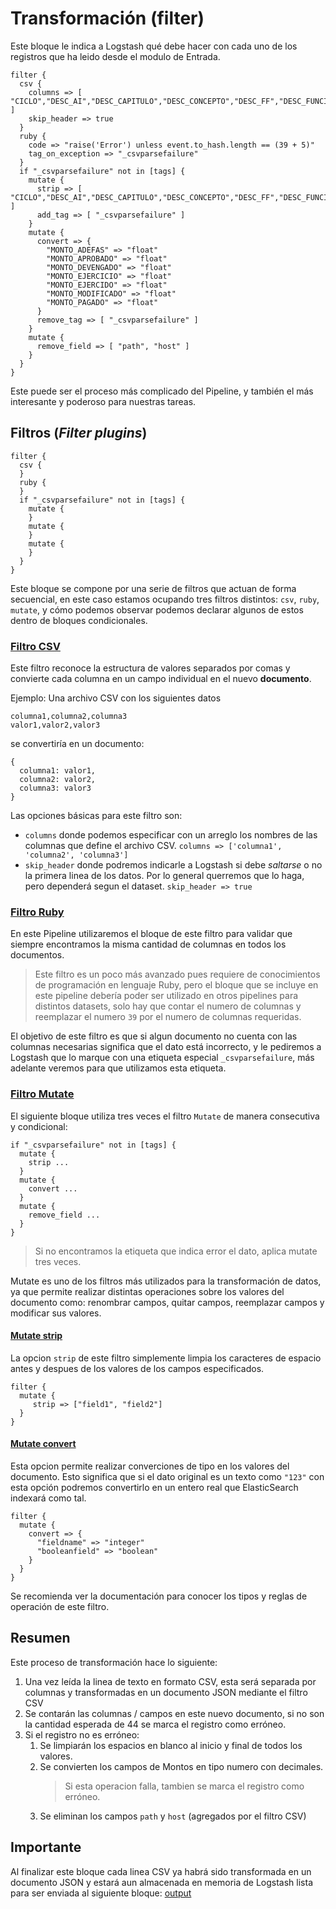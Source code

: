 # Transformación (filter)

Este bloque le indica a Logstash qué debe hacer con cada uno de los registros que ha leido desde el modulo de Entrada.

```
filter {
  csv {
    columns => [ "CICLO","DESC_AI","DESC_CAPITULO","DESC_CONCEPTO","DESC_FF","DESC_FUNCION","DESC_GPO_FUNCIONAL","DESC_MODALIDAD","DESC_PARTIDA_ESPECIFICA","DESC_PARTIDA_GENERICA","DESC_PP","DESC_RAMO","DESC_SUBFUNCION","DESC_TIPOGASTO","DESC_UR","ENTIDAD_FEDERATIVA","GPO_FUNCIONAL","ID_AI","ID_CAPITULO","ID_CLAVE_CARTERA","ID_CONCEPTO","ID_ENTIDAD_FEDERATIVA","ID_FF","ID_FUNCION","ID_MODALIDAD","ID_PARTIDA_ESPECIFICA","ID_PARTIDA_GENERICA","ID_PP","ID_RAMO","ID_SUBFUNCION","ID_TIPOGASTO","ID_UR","MONTO_ADEFAS","MONTO_APROBADO","MONTO_DEVENGADO","MONTO_EJERCICIO","MONTO_EJERCIDO","MONTO_MODIFICADO","MONTO_PAGADO" ]
    skip_header => true
  }
  ruby {
    code => "raise('Error') unless event.to_hash.length == (39 + 5)"
    tag_on_exception => "_csvparsefailure"
  }
  if "_csvparsefailure" not in [tags] {
    mutate {
      strip => [ "CICLO","DESC_AI","DESC_CAPITULO","DESC_CONCEPTO","DESC_FF","DESC_FUNCION","DESC_GPO_FUNCIONAL","DESC_MODALIDAD","DESC_PARTIDA_ESPECIFICA","DESC_PARTIDA_GENERICA","DESC_PP","DESC_RAMO","DESC_SUBFUNCION","DESC_TIPOGASTO","DESC_UR","ENTIDAD_FEDERATIVA","GPO_FUNCIONAL","ID_AI","ID_CAPITULO","ID_CLAVE_CARTERA","ID_CONCEPTO","ID_ENTIDAD_FEDERATIVA","ID_FF","ID_FUNCION","ID_MODALIDAD","ID_PARTIDA_ESPECIFICA","ID_PARTIDA_GENERICA","ID_PP","ID_RAMO","ID_SUBFUNCION","ID_TIPOGASTO","ID_UR","MONTO_ADEFAS","MONTO_APROBADO","MONTO_DEVENGADO","MONTO_EJERCICIO","MONTO_EJERCIDO","MONTO_MODIFICADO","MONTO_PAGADO" ]
      add_tag => [ "_csvparsefailure" ]
    }
    mutate {
      convert => {
        "MONTO_ADEFAS" => "float"
        "MONTO_APROBADO" => "float"
        "MONTO_DEVENGADO" => "float"
        "MONTO_EJERCICIO" => "float"
        "MONTO_EJERCIDO" => "float"
        "MONTO_MODIFICADO" => "float"
        "MONTO_PAGADO" => "float"
      }
      remove_tag => [ "_csvparsefailure" ]
    }
    mutate {
      remove_field => [ "path", "host" ]
    }
  }
}
```

Este puede ser el proceso más complicado del Pipeline, y también el más interesante y poderoso para nuestras tareas.

## Filtros (*Filter plugins*)

```
filter {
  csv {
  }
  ruby {
  }
  if "_csvparsefailure" not in [tags] {
    mutate {
    }
    mutate {
    }
    mutate {
    }
  }
}
```

Este bloque se compone por una serie de filtros que actuan de forma secuencial, en este caso estamos ocupando tres filtros distintos: `csv`, `ruby`, `mutate`, y cómo podemos observar podemos declarar algunos de estos dentro de bloques condicionales.

### [Filtro CSV](https://www.elastic.co/guide/en/logstash/current/plugins-filters-csv.html)

Este filtro reconoce la estructura de valores separados por comas y convierte cada columna en un campo individual en el nuevo **documento**.

Ejemplo:
Una archivo CSV con los siguientes datos
```
columna1,columna2,columna3
valor1,valor2,valor3
```
se convertiría en un documento:
```
{
  columna1: valor1,
  columna2: valor2,
  columna3: valor3
}
```

Las opciones básicas para este filtro son:
- `columns` donde podemos especificar con un arreglo los nombres de las columnas que define el archivo CSV.
  `columns => ['columna1', 'columna2', 'columna3']`
- `skip_header` donde podremos indicarle a Logstash si debe *saltarse* o no la primera linea de los datos. Por lo general querremos que lo haga, pero dependerá segun el dataset.
  `skip_header => true`

### [Filtro Ruby](https://www.elastic.co/guide/en/logstash/current/plugins-filters-ruby.html)

En este Pipeline utilizaremos el bloque de este filtro para validar que siempre encontramos la misma cantidad de columnas en todos los documentos.

> Este filtro es un poco más avanzado pues requiere de conocimientos de programación en lenguaje Ruby, pero el bloque que se incluye en este pipeline debería poder ser utilizado en otros pipelines para distintos datasets, solo hay que contar el numero de columnas y reemplazar el numero `39` por el numero de columnas requeridas.

El objetivo de este filtro es que si algun documento no cuenta con las columnas necesarias significa que el dato está incorrecto, y le pediremos a Logstash que lo marque con una etiqueta especial `_csvparsefailure`, más adelante veremos para que utilizamos esta etiqueta.

### [Filtro Mutate](https://www.elastic.co/guide/en/logstash/current/plugins-filters-mutate.html)

El siguiente bloque utiliza tres veces el filtro `Mutate` de manera consecutiva y condicional:
```
if "_csvparsefailure" not in [tags] {
  mutate {
    strip ...
  }
  mutate {
    convert ...
  }
  mutate {
    remove_field ...
  }
}
```
> Si no encontramos la etiqueta que indica error el dato, aplica mutate tres veces.

Mutate es uno de los filtros más utilizados para la transformación de datos, ya que permite realizar distintas operaciones sobre los valores del documento como: renombrar campos, quitar campos, reemplazar campos y modificar sus valores.

#### [Mutate strip](https://www.elastic.co/guide/en/logstash/current/plugins-filters-mutate.html#plugins-filters-mutate-strip)

La opcion `strip` de este filtro simplemente limpia los caracteres de espacio antes y despues de los valores de los campos especificados.
```
filter {
  mutate {
     strip => ["field1", "field2"]
  }
}
```

#### [Mutate convert](https://www.elastic.co/guide/en/logstash/current/plugins-filters-mutate.html#plugins-filters-mutate-convert)

Esta opcion permite realizar converciones de tipo en los valores del documento. Esto significa que si el dato original es un texto como `"123"` con esta opción podremos convertirlo en un entero real que ElasticSearch indexará como tal.

```
filter {
  mutate {
    convert => {
      "fieldname" => "integer"
      "booleanfield" => "boolean"
    }
  }
}
```

Se recomienda ver la documentación para conocer los tipos y reglas de operación de este filtro.

## Resumen

Este proceso de transformación hace lo siguiente:

1. Una vez leída la linea de texto en formato CSV, esta será separada por columnas y transformadas en un documento JSON mediante el filtro CSV
1. Se contarán las columnas / campos en este nuevo documento, si no son la cantidad esperada de 44 se marca el registro como erróneo.
1. Si el registro no es erróneo:
    1. Se limpiarán los espacios en blanco al inicio y final de todos los valores.
    1. Se convierten los campos de Montos en tipo numero con decimales.
        > Si esta operacion falla, tambien se marca el registro como erróneo.
    1. Se eliminan los campos `path` y `host` (agregados por el filtro CSV)

## Importante

Al finalizar este bloque cada linea CSV ya habrá sido transformada en un documento JSON y estará aun almacenada en memoria de Logstash lista para ser enviada al siguiente bloque: [output](4_Salida.md)
